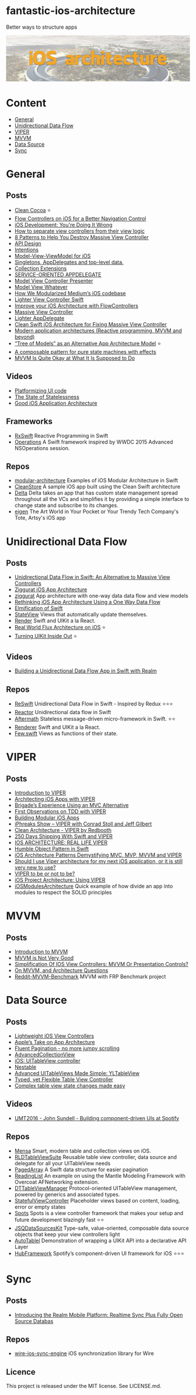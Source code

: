 fantastic-ios-architecture
==
Better ways to structure apps

![](Screenshots/Banner.png)

Content
==

<!-- TOC depthFrom:1 depthTo:6 withLinks:1 updateOnSave:1 orderedList:0 -->

- [General](#general)
- [Unidirectional Data Flow](#unidirectional-data-flow)
- [VIPER](#viper)
- [MVVM](#mvvm)
- [Data Source](#data-source)
- [Sync](#sync)

<!-- /TOC -->

# General

## Posts

- [Clean Cocoa](http://www.fantageek.com/blog/2015/12/03/clean-cocoa/) :star:
- [Flow Controllers on iOS for a Better Navigation Control](http://albertodebortoli.github.io/blog/2014/09/03/flow-controllers-on-ios-for-a-better-navigation-control/)
- [iOS Development: You're Doing It Wrong](http://doing-it-wrong.mikeweller.com/2013/06/ios-app-architecture-and-tdd-1.html)
- [How to separate view controllers from their view logic](http://jpellat.com/how-to-separate-view-controllers-from-his-view-logic/)
- [8 Patterns to Help You Destroy Massive View Controller](http://khanlou.com/2014/09/8-patterns-to-help-you-destroy-massive-view-controller/)
- [API Design](http://mattgemmell.com/api-design/)
- [Intentions](http://chris.eidhof.nl/posts/intentions.html)
- [Model-View-ViewModel for iOS](http://www.teehanlax.com/blog/model-view-viewmodel-for-ios/)
- [Singletons, AppDelegates and top-level data.](http://www.cocoawithlove.com/2008/11/singletons-appdelegates-and-top-level.html)
- [Collection Extensions](http://kickingbear.com/blog/archives/9)
- [SERVICE-ORIENTED APPDELEGATE](http://sizeof.io/service-oriented-appdelegate/)
- [Model View Controller Presenter](https://medium.com/ios-apprentice/model-view-controller-presenter-8bb4149fa5ef)
- [Model View Whatever](http://khanlou.com/2014/03/model-view-whatever/)
- [How We Modularized Medium’s iOS codebase](https://medium.com/medium-eng/how-we-modularized-mediums-ios-codebase-8f8f26965c76)
- [Lighter View Controller Swift](http://blog.vikingosegundo.de/2014/06/16/lighter-view-controller-swift/)
- [Improve your iOS Architecture with FlowControllers](http://merowing.info/2016/01/improve-your-ios-architecture-with-flowcontrollers/)
- [Massive View Controller](http://khanlou.com/2015/12/massive-view-controller/)
- [Lighter AppDelegate](http://www.fantageek.com/blog/2015/10/31/lighter-appdelegate/)
- [Clean Swift iOS Architecture for Fixing Massive View Controller](http://clean-swift.com/clean-swift-ios-architecture/)
- [Modern application architectures (Reactive programming, MVVM and beyond)](https://slack-files.com/T051G5Y6D-F0HABHKDK-8e9141e191)
- [“Tree of Models” as an Alternative App Architecture Model](https://yalantis.com/blog/tree-of-models-as-an-alternative-app-architecture-model/) :star:
- [A composable pattern for pure state machines with effects](https://gist.github.com/andymatuschak/d5f0a8730ad601bcccae97e8398e25b2)
- [MVVM Is Quite Okay at What It Is Supposed to Do](https://christiantietze.de/posts/2016/08/mvvm-is-okay-for-what-it-does/)

## Videos

- [Platformizing UI code](https://www.youtube.com/watch?v=TCPWckSi0Xs&feature=youtu.be)
- [The State of Statelessness](https://realm.io/news/pragma-hannes-verlinde-statelessness-react-native/)
- [Good iOS Application Architecture](http://slideslive.com/38897361/good-ios-application-architecture-en)

## Frameworks

- [RxSwift](https://github.com/ReactiveX/RxSwift) Reactive Programming in Swift
- [Operations](https://github.com/danthorpe/Operations) A Swift framework inspired by WWDC 2015 Advanced NSOperations session.

## Repos

- [modular-architecture](https://github.com/bricepollock/modular-architecture) Examples of iOS Modular Architecture in Swift
- [CleanStore](https://github.com/Clean-Swift/CleanStore) A sample iOS app built using the Clean Swift architecture
- [Delta](https://github.com/thoughtbot/Delta) Delta takes an app that has custom state management spread throughout all the VCs and simplifies it by providing a simple interface to change state and subscribe to its changes.
- [eigen](https://github.com/artsy/eigen/blob/master/docs/overview.md) The Art World in Your Pocket or Your Trendy Tech Company's Tote, Artsy's iOS app

# Unidirectional Data Flow

## Posts

- [Unidirectional Data Flow in Swift: An Alternative to Massive View Controllers](https://realm.io/news/benji-encz-unidirectional-data-flow-swift/)
- [Ziggurat iOS App Architecture](https://corner.squareup.com/2015/12/ziggurat-ios-app-architecture.html)
- [ziggurat](https://github.com/alanf/ziggurat) App architecture with one-way data data flow and view models
- [Rethinking iOS App Architecture Using a One Way Data Flow](https://www.youtube.com/watch?v=4cP1p5VOrSI)
- [Elmification of Swift](https://medium.com/design-x-code/elmification-of-swift-af14b7f92b30#.7twj79puf)
- [StateView](https://github.com/sahandnayebaziz/StateView) Views that automatically update themselves.
- [Render](https://github.com/alexdrone/Render) Swift and UIKit a la React.
- [Real World Flux Architecture on iOS](http://blog.benjamin-encz.de/post/real-world-flux-ios/) :star:
- [Turning UIKit Inside Out](https://realm.io/news/altconf-benji-encz-uikit-inside-out-declarative-programming) :star:

## Videos

- [Building a Unidirectional Data Flow App in Swift with Realm](https://realm.io/news/unidirectional-data-flow-in-swift/)

## Repos

- [ReSwift](https://github.com/ReSwift/ReSwift) Unidirectional Data Flow in Swift - Inspired by Redux :star::star::star:
- [Reactor](https://github.com/jarsen/Reactor) Unidirectional data flow in Swift
- [Aftermath](https://github.com/hyperoslo/Aftermath) Stateless message-driven micro-framework in Swift. :star::star:
- [Renderer](https://github.com/alexdrone/Render) Swift and UIKit a la React.
- [Few.swift](https://github.com/joshaber/Few.swift) Views as functions of their state.

# VIPER

## Posts

- [Introduction to VIPER](http://mutualmobile.github.io/blog/2013/12/04/viper-introduction/)
- [Architecting iOS Apps with VIPER](http://www.objc.io/issues/13-architecture/viper/)
- [Brigade’s Experience Using an MVC Alternative](https://medium.com/brigade-engineering/brigades-experience-using-an-mvc-alternative-36ef1601a41f)
- [First Observations on TDD with VIPER](http://iosunittesting.com/tdd-with-viper/)
- [Building Modular iOS Apps](https://realm.io/news/modular-ios-apps/)
- [iPhreaks Show – VIPER with Conrad Stoll and Jeff Gilbert](http://devchat.tv/iphreaks/064-iphreaks-show-viper-with-conrad-stoll-and-jeff-gilbert)
- [Clean Architecture - VIPER by Redbooth](https://www.youtube.com/watch?v=OX4rLAJC7lw)
- [250 Days Shipping With Swift and VIPER](https://realm.io/news/altconf-brice-pollock-250-days-shipping-with-swift-and-viper/)
- [IOS ARCHITECTURE: REAL LIFE VIPER](http://www.outware.com.au/insights/ios-architecture-real-life-viper/)
- [Humble Object Pattern in Swift](https://medium.com/ios-os-x-development/humble-object-pattern-in-swift-de5efe8fe05a#.dmkvdbjoy)
- [iOS Architecture Patterns Demystifying MVC, MVP, MVVM and VIPER](https://medium.com/ios-os-x-development/ios-architecture-patterns-ecba4c38de52#.tliwdfd60)
- [Should I use Viper architecture for my next iOS application, or it is still very new to use?](https://www.quora.com/Should-I-use-Viper-architecture-for-my-next-iOS-application-or-it-is-still-very-new-to-use)
- [VIPER to be or not to be?](https://swifting.io/blog/2016/03/07/8-viper-to-be-or-not-to-be/)
- [iOS Project Architecture: Using VIPER](https://www.ckl.io/blog/ios-project-architecture-using-viper/)
- [iOSModulesArchitecture](https://github.com/JeanLebrument/iOSModulesArchitecture) Quick example of how divide an app into modules to respect the SOLID principles

# MVVM

## Posts

- [Introduction to MVVM](https://www.objc.io/issues/13-architecture/mvvm/)
- [MVVM is Not Very Good](http://khanlou.com/2015/12/mvvm-is-not-very-good/)
- [Simplification Of IOS View Controllers: MVVM Or Presentation Controls?](http://blog.xebia.com/simplification-of-ios-view-controllers-mvvm-or-presentation-controls/)
- [On MVVM, and Architecture Questions](http://twocentstudios.com/2014/06/08/on-mvvm-and-architecture-questions/)
- [Reddit-MVVM-Benchmark](https://github.com/ivanbruel/Reddit-MVVM-Benchmark) MVVM with FRP Benchmark project

# Data Source

## Posts

- [Lightweight iOS View Controllers](https://yalantis.com/blog/lightweight-ios-view-controllers-separate-data-sources-guided-mvc/)
- [Apple’s Take on App Architecture](http://oleb.net/blog/2014/06/apples-take-on-app-architecture/)
- [Fluent Pagination - no more jumpy scrolling](http://www.iosnomad.com/blog/2014/4/21/fluent-pagination)
- [AdvancedCollectionView](https://github.com/zwaldowski/AdvancedCollectionView)
- [iOS: UITableView controller](http://blog.mobiledev.pl/2014/01/12/uitableview-controller/)
- [Nestable](http://khanlou.com/2015/04/nestable/)
- [Advanced UITableViews Made Simple: YLTableView](http://engineeringblog.yelp.com/2015/06/advanced-uitableviews-made-simple-yltableview.html)
- [Typed, yet Flexible Table View Controller](http://holko.pl/2016/01/05/typed-table-view-controller/)
- [Complex table view state changes made easy](https://engineering.kitchenstories.io/this-simple-trick-will-change-how-you-think-about-table-views-706193654974#.raaqvz1yi)


## Videos

- [UMT2016 - John Sundell - Building component-driven UIs at Spotify](https://www.youtube.com/watch?v=vuCfKjOwZdU&feature=youtu.be)

## Repos

- [Mensa](https://github.com/jordanekay/Mensa) Smart, modern table and collection views on iOS.
- [RLDTableViewSuite](https://github.com/rlopezdiez/RLDTableViewSuite) Reusable table view controller, data source and delegate for all your UITableView needs
- [PagedArray](https://github.com/MrAlek/PagedArray) A Swift data structure for easier pagination
- [ReadingList](https://github.com/gonzalezreal/ReadingList) An example on using the Mantle Modeling Framework with Overcoat AFNetworking extension.
- [DTTableViewManager](https://github.com/DenHeadless/DTTableViewManager) Protocol-oriented UITableView management, powered by generics and associated types.
- [StatefulViewController](https://github.com/aschuch/StatefulViewController) Placeholder views based on content, loading, error or empty states
- [Spots](https://github.com/hyperoslo/Spots) Spots is a view controller framework that makes your setup and future development blazingly fast :star::star:
- [JSQDataSourcesKit](https://github.com/jessesquires/JSQDataSourcesKit) Type-safe, value-oriented, composable data source objects that keep your view controllers light
- [AutoTablel](https://github.com/ben-g/autotable) Demonstration of wrapping a UIKit API into a declarative API Layer
- [HubFramework](https://github.com/spotify/HubFramework) Spotify’s component-driven UI framework for iOS :star::star::star:

# Sync

## Posts

- [Introducing the Realm Mobile Platform: Realtime Sync Plus Fully Open Source Databas](https://realm.io/news/introducing-realm-mobile-platform/)

## Repos

- [wire-ios-sync-engine](https://github.com/wireapp/wire-ios-sync-engine) iOS synchronization library for Wire

Licence
--
This project is released under the MIT license. See LICENSE.md.
